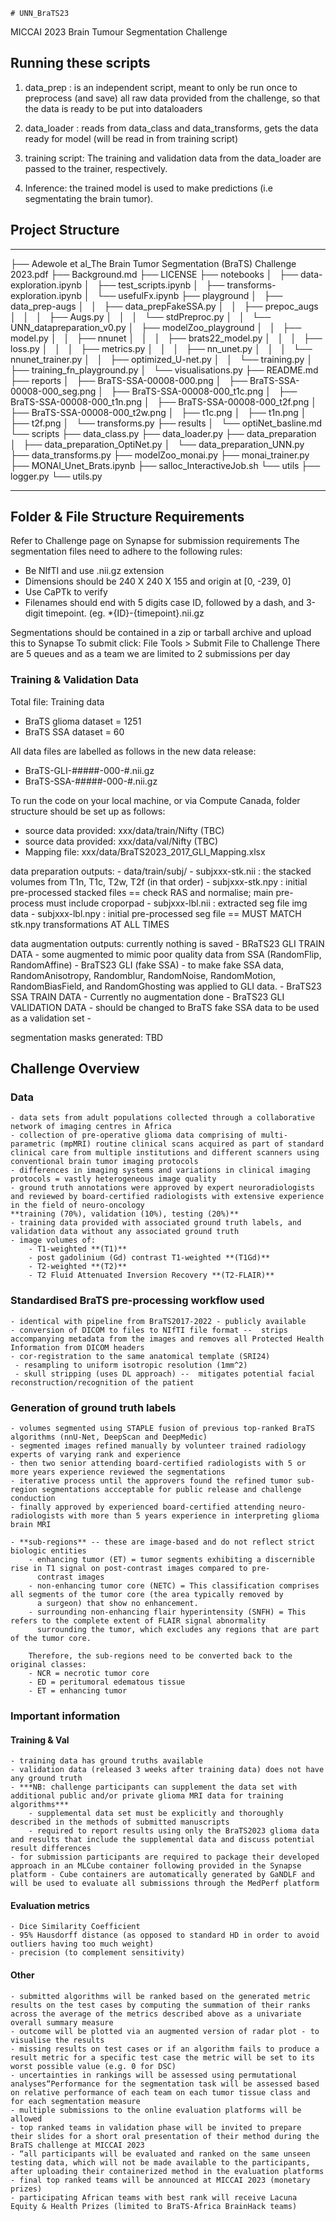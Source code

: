     # UNN_BraTS23
MICCAI 2023 Brain Tumour Segmentation Challenge
## Running these scripts

1. data_prep : is an independent script, meant to only be run once to preprocess (and save) all raw data provided from the challenge, so that the data is ready to be put into dataloaders

2. data_loader : reads from data_class and data_transforms, gets the data ready for model (will be read in from training script)

3. training script: The training and validation data from the data_loader are passed to the trainer, respectively.

4. Inference: the trained model is used to make predictions (i.e segmentating the brain tumor). 

## Project Structure
------------
├── Adewole et al_The Brain Tumor Segmentation (BraTS) Challenge 2023.pdf
├── Background.md
├── LICENSE
├── notebooks
│   ├── data-exploration.ipynb
│   ├── test_scripts.ipynb
│   ├── transforms-exploration.ipynb
│   └── usefulFx.ipynb
├── playground
│   ├── data_prep-augs
│   │   ├── data_prepFakeSSA.py
│   │   ├── prepoc_augs
│   │   │   ├── Augs.py
│   │   │   └── stdPreproc.py
│   │   └── UNN_datapreparation_v0.py
│   ├── modelZoo_playground
│   │   ├── model.py
│   │   ├── nnunet
│   │   │   ├── brats22_model.py
│   │   │   ├── loss.py
│   │   │   ├── metrics.py
│   │   │   ├── nn_unet.py
│   │   │   └── nnunet_trainer.py
│   │   ├── optimized_U-net.py
│   │   └── training.py
│   ├── training_fn_playground.py
│   └── visualisations.py
├── README.md
├── reports
│   ├── BraTS-SSA-00008-000.png
│   ├── BraTS-SSA-00008-000_seg.png
│   ├── BraTS-SSA-00008-000_t1c.png
│   ├── BraTS-SSA-00008-000_t1n.png
│   ├── BraTS-SSA-00008-000_t2f.png
│   ├── BraTS-SSA-00008-000_t2w.png
│   ├── t1c.png
│   ├── t1n.png
│   ├── t2f.png
│   └── transforms.py
├── results
│   └── optiNet_basline.md
└── scripts
    ├── data_class.py
    ├── data_loader.py
    ├── data_preparation
    │   ├── data_preparation_OptiNet.py
    │   └── data_preparation_UNN.py
    ├── data_transforms.py
    ├── modelZoo_monai.py
    ├── monai_trainer.py
    ├── MONAI_Unet_Brats.ipynb
    ├── salloc_InteractiveJob.sh
    └── utils
        ├── logger.py
        └── utils.py


------------

## Folder & File Structure Requirements
Refer to Challenge page on Synapse for submission requirements
The segmentation files need to adhere to the following rules:
- Be NIfTI and use .nii.gz extension
- Dimensions should be 240 X 240 X 155 and origin at [0, -239, 0]
- Use CaPTk to verify
- Filenames should end with 5 digits case ID, followed by a dash, and 3-digit timepoint. (eg. *{ID}-{timepoint}.nii.gz

Segmentations should be contained in a zip or tarball archive and upload this to Synapse
To submit click: File Tools > Submit File to Challenge
There are 5 queues and as a team we are limited to 2 submissions per day



### Training & Validation Data
Total file: Training data
- BraTS glioma dataset = 1251
- BraTS SSA dataset = 60

All data files are labelled as follows in the new data release:
- BraTS-GLI-#####-000-#.nii.gz
- BraTS-SSA-#####-000-#.nii.gz

To run the code on your local machine, or via Compute Canada, folder structure should be set up as follows:

- source data provided: xxx/data/train/Nifty (TBC)
- source data provided: xxx/data/val/Nifty (TBC)
- Mapping file: xxx/data/BraTS2023_2017_GLI_Mapping.xlsx

data preparation outputs: 
    - data/train/subj/
        - subjxxx-stk.nii : the stacked volumes from T1n, T1c, T2w, T2f (in that order)
        - subjxxx-stk.npy : initial pre-processed stacked files == check RAS and normalise; main pre-process must include croporpad
        - subjxxx-lbl.nii : extracted seg file img data
        - subjxxx-lbl.npy : initial pre-processed seg file == MUST MATCH stk.npy transformations AT ALL TIMES

data augmentation outputs: currently nothing is saved
    - BRaTS23 GLI TRAIN DATA - some augmented to mimic poor quality data from SSA (RandomFlip, RandomAffine)
    - BraTS23 GLI (fake SSA) - to make fake SSA data, RandomAnisotropy, Randomblur, RandomNoise, RandomMotion, RandomBiasField, and 
      RandomGhosting was applied to GLI data. 
    - BraTS23 SSA TRAIN DATA - Currently no augmentation done
    - BraTS23 GLI VALIDATION DATA - should be changed to BraTS fake SSA data to be used as a validation set
    - 

segmentation masks generated: TBD

## Challenge Overview
### Data
    - data sets from adult populations collected through a collaborative network of imaging centres in Africa
    - collection of pre-operative glioma data comprising of multi-parametric (mpMRI) routine clinical scans acquired as part of standard clinical care from multiple institutions and different scanners using conventional brain tumor imaging protocols
    - differences in imaging systems and variations in clinical imaging protocols = vastly heterogeneous image quality
    - ground truth annotations were approved by expert neuroradiologists and reviewed by board-certified radiologists with extensive experience in the field of neuro-oncology
    **training (70%), validation (10%), testing (20%)**
    - training data provided with associated ground truth labels, and validation data without any associated ground truth
    - image volumes of:
        - T1-weighted **(T1)**
        - post gadolinium (Gd) contrast T1-weighted **(T1Gd)**
        - T2-weighted **(T2)**
        - T2 Fluid Attenuated Inversion Recovery **(T2-FLAIR)**
    
### Standardised BraTS **pre-processing workflow** used
    - identical with pipeline from BraTS2017-2022 - publicly available
    - conversion of DICOM to files to NIfTI file format --  strips accompanying metadata from the images and removes all Protected Health Information from DICOM headers
    - cor-registration to the same anatomical template (SRI24)
     - resampling to uniform isotropic resolution (1mm^2)
     - skull stripping (uses DL approach) --  mitigates potential facial reconstruction/recognition of the patient
        
### Generation of **ground truth labels**
    - volumes segmented using STAPLE fusion of previous top-ranked BraTS algorithms (nnU-Net, DeepScan and DeepMedic)
    - segmented images refined manually by volunteer trained radiology experts of varying rank and experience
    - then two senior attending board-certified radiologists with 5 or more years experience reviewed the segmentations
    - iterative process until the approvers found the refined tumor sub-region segmentations accceptable for public release and challenge conduction
    - finally approved by experienced board-certified attending neuro-radiologists with more than 5 years experience in interpreting glioma brain MRI
        
    - **sub-regions** -- these are image-based and do not reflect strict biologic entities
        - enhancing tumor (ET) = tumor segments exhibiting a discernible rise in T1 signal on post-contrast images compared to pre- 
          contrast images
        - non-enhancing tumor core (NETC) = This classification comprises all segments of the tumor core (the area typically removed by 
          a surgeon) that show no enhancement.
        - surrounding non-enhancing flair hyperintensity (SNFH) = This refers to the complete extent of FLAIR signal abnormality 
          surrounding the tumor, which excludes any regions that are part of the tumor core. 

        Therefore, the sub-regions need to be converted back to the original classes:
        - NCR = necrotic tumor core
        - ED = peritumoral edematous tissue
        - ET = enhancing tumor

        
        
### Important information
#### Training & Val
    - training data has ground truths available
    - validation data (released 3 weeks after training data) does not have any ground truth
    - ***NB: challenge participants can supplement the data set with additional public and/or private glioma MRI data for training algorithms***
        - supplemental data set must be explicitly and thoroughly described in the methods of submitted manuscripts
        - required to report results using only the BraTS2023 glioma data and results that include the supplemental data and discuss potential result differences
    - for submission participants are required to package their developed approach in an MLCube container following provided in the Synapse platform - Cube containers are automatically generated by GaNDLF and will be used to evaluate all submissions through the MedPerf platform
    
#### Evaluation metrics
    - Dice Similarity Coefficient  
    - 95% Hausdorff distance (as opposed to standard HD in order to avoid outliers having too much weight)
    - precision (to complement sensitivity)

#### Other
    - submitted algorithms will be ranked based on the generated metric results on the test cases by computing the summation of their ranks across the average of the metrics described above as a univariate overall summary measure
    - outcome will be plotted via an augmented version of radar plot - to visualise the results
    - missing results on test cases or if an algorithm fails to produce a result metric for a specific test case the metric will be set to its worst possible value (e.g. 0 for DSC) 
    - uncertainties in rankings will be assessed using permutational analyses“Performance for the segmentation task will be assessed based on relative performance of each team on each tumor tissue class and for each segmentation measure
    - multiple submissions to the online evaluation platforms will be allowed 
    - top ranked teams in validation phase will be invited to prepare their slides for a short oral presentation of their method during the BraTS challenge at MICCAI 2023
    - “all participants will be evaluated and ranked on the same unseen testing data, which will not be made available to the participants, after uploading their containerized method in the evaluation platforms
    - final top ranked teams will be announced at MICCAI 2023 (monetary prizes)
    - participating African teams with best rank will receive Lacuna Equity & Health Prizes (limited to BraTS-Africa BrainHack teams)
